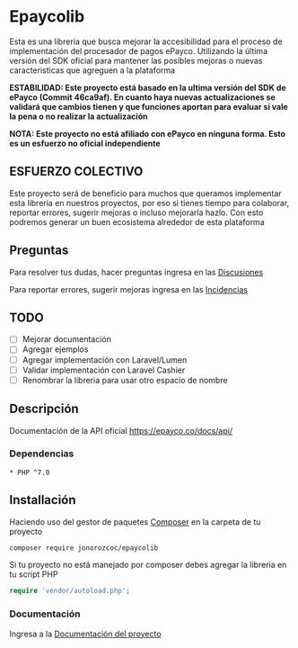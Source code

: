 # Epaycolib

Esta es una libreria que busca mejorar la accesibilidad para el proceso de implementación del procesador de pagos ePayco. Utilizando la última versión del SDK oficial para mantener las posibles mejoras o nuevas caracteristicas que agreguen a la plataforma

**ESTABILIDAD: Este proyecto está basado en la ultima versión del SDK de ePayco (Commit 46ca9af). En cuanto haya nuevas actualizaciones se validará que cambios tienen y que funciones aportan para evaluar si vale la pena o no realizar la actualización**

**NOTA: Este proyecto no está afiliado con ePayco en ninguna forma. Esto es un esfuerzo no oficial independiente**

## ESFUERZO COLECTIVO

Este proyecto será de beneficio para muchos que queramos implementar esta libreria en nuestros proyectos, por eso si tienes tiempo para colaborar, reportar errores, sugerir mejoras o incluso mejorarla hazlo. Con esto podremos generar un buen ecosistema alrededor de esta plataforma

## Preguntas

Para resolver tus dudas, hacer preguntas ingresa en las [Discusiones](https://github.com/jonorozcoc/epaycolib/discussions)

Para reportar errores, sugerir mejoras ingresa en las [Incidencias](https://github.com/jonorozcoc/epaycolib/issues)

## TODO

- [ ] Mejorar documentación
- [ ] Agregar ejemplos
- [ ] Agregar implementación con Laravel/Lumen
- [ ] Validar implementación con Laravel Cashier
- [ ] Renombrar la libreria para usar otro espacio de nombre

## Descripción

Documentación de la API oficial
https://epayco.co/docs/api/

### Dependencias

    * PHP ^7.0

## Installación

Haciendo uso del gestor de paquetes [Composer](https://getcomposer.org/) en la carpeta de tu proyecto

```bash
composer require jonorozcoc/epaycolib
```

Si tu proyecto no está manejado por composer debes agregar la libreria en tu script PHP

```php
require 'vendor/autoload.php';
```

### Documentación

Ingresa a la [Documentación del proyecto](https://jonorozcoc.github.io/epaycolib/)
